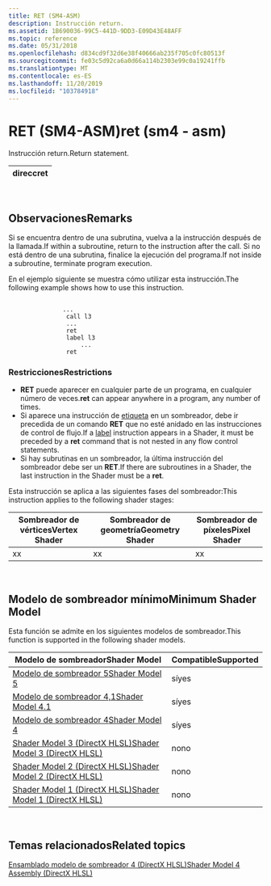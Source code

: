```yaml
---
title: RET (SM4-ASM)
description: Instrucción return.
ms.assetid: 1B690036-99C5-441D-9DD3-E09D43E48AFF
ms.topic: reference
ms.date: 05/31/2018
ms.openlocfilehash: d834cd9f32d6e38f40666ab235f705c0fc80513f
ms.sourcegitcommit: fe03c5d92ca6a0d66a114b2303e99c0a19241ffb
ms.translationtype: MT
ms.contentlocale: es-ES
ms.lasthandoff: 11/20/2019
ms.locfileid: "103784918"
---
```

# <a name="ret-sm4---asm"></a><span data-ttu-id="ce696-103">RET (SM4-ASM)</span><span class="sxs-lookup"><span data-stu-id="ce696-103">ret (sm4 - asm)</span></span>

<span data-ttu-id="ce696-104">Instrucción return.</span><span class="sxs-lookup"><span data-stu-id="ce696-104">Return statement.</span></span>



| <span data-ttu-id="ce696-105">direcc</span><span class="sxs-lookup"><span data-stu-id="ce696-105">ret</span></span> |
|-----|



 

## <a name="remarks"></a><span data-ttu-id="ce696-106">Observaciones</span><span class="sxs-lookup"><span data-stu-id="ce696-106">Remarks</span></span>

<span data-ttu-id="ce696-107">Si se encuentra dentro de una subrutina, vuelva a la instrucción después de la llamada.</span><span class="sxs-lookup"><span data-stu-id="ce696-107">If within a subroutine, return to the instruction after the call.</span></span> <span data-ttu-id="ce696-108">Si no está dentro de una subrutina, finalice la ejecución del programa.</span><span class="sxs-lookup"><span data-stu-id="ce696-108">If not inside a subroutine, terminate program execution.</span></span>

<span data-ttu-id="ce696-109">En el ejemplo siguiente se muestra cómo utilizar esta instrucción.</span><span class="sxs-lookup"><span data-stu-id="ce696-109">The following example shows how to use this instruction.</span></span>

``` syntax
 
               ...
                call l3
                ...
                ret
                label l3
                    ...
                ret
```

### <a name="restrictions"></a><span data-ttu-id="ce696-110">Restricciones</span><span class="sxs-lookup"><span data-stu-id="ce696-110">Restrictions</span></span>

-   <span data-ttu-id="ce696-111">**RET** puede aparecer en cualquier parte de un programa, en cualquier número de veces.</span><span class="sxs-lookup"><span data-stu-id="ce696-111">**ret** can appear anywhere in a program, any number of times.</span></span>
-   <span data-ttu-id="ce696-112">Si aparece una instrucción de [etiqueta](label--sm4---asm-.md) en un sombreador, debe ir precedida de un comando **RET** que no esté anidado en las instrucciones de control de flujo.</span><span class="sxs-lookup"><span data-stu-id="ce696-112">If a [label](label--sm4---asm-.md) instruction appears in a Shader, it must be preceded by a **ret** command that is not nested in any flow control statements.</span></span>
-   <span data-ttu-id="ce696-113">Si hay subrutinas en un sombreador, la última instrucción del sombreador debe ser un **RET**.</span><span class="sxs-lookup"><span data-stu-id="ce696-113">If there are subroutines in a Shader, the last instruction in the Shader must be a **ret**.</span></span>

<span data-ttu-id="ce696-114">Esta instrucción se aplica a las siguientes fases del sombreador:</span><span class="sxs-lookup"><span data-stu-id="ce696-114">This instruction applies to the following shader stages:</span></span>



| <span data-ttu-id="ce696-115">Sombreador de vértices</span><span class="sxs-lookup"><span data-stu-id="ce696-115">Vertex Shader</span></span> | <span data-ttu-id="ce696-116">Sombreador de geometría</span><span class="sxs-lookup"><span data-stu-id="ce696-116">Geometry Shader</span></span> | <span data-ttu-id="ce696-117">Sombreador de píxeles</span><span class="sxs-lookup"><span data-stu-id="ce696-117">Pixel Shader</span></span> |
|---------------|-----------------|--------------|
| <span data-ttu-id="ce696-118">x</span><span class="sxs-lookup"><span data-stu-id="ce696-118">x</span></span>             | <span data-ttu-id="ce696-119">x</span><span class="sxs-lookup"><span data-stu-id="ce696-119">x</span></span>               | <span data-ttu-id="ce696-120">x</span><span class="sxs-lookup"><span data-stu-id="ce696-120">x</span></span>            |



 

## <a name="minimum-shader-model"></a><span data-ttu-id="ce696-121">Modelo de sombreador mínimo</span><span class="sxs-lookup"><span data-stu-id="ce696-121">Minimum Shader Model</span></span>

<span data-ttu-id="ce696-122">Esta función se admite en los siguientes modelos de sombreador.</span><span class="sxs-lookup"><span data-stu-id="ce696-122">This function is supported in the following shader models.</span></span>



| <span data-ttu-id="ce696-123">Modelo de sombreador</span><span class="sxs-lookup"><span data-stu-id="ce696-123">Shader Model</span></span>                                              | <span data-ttu-id="ce696-124">Compatible</span><span class="sxs-lookup"><span data-stu-id="ce696-124">Supported</span></span> |
|-----------------------------------------------------------|-----------|
| [<span data-ttu-id="ce696-125">Modelo de sombreador 5</span><span class="sxs-lookup"><span data-stu-id="ce696-125">Shader Model 5</span></span>](d3d11-graphics-reference-sm5.md)        | <span data-ttu-id="ce696-126">sí</span><span class="sxs-lookup"><span data-stu-id="ce696-126">yes</span></span>       |
| [<span data-ttu-id="ce696-127">Modelo de sombreador 4,1</span><span class="sxs-lookup"><span data-stu-id="ce696-127">Shader Model 4.1</span></span>](dx-graphics-hlsl-sm4.md)              | <span data-ttu-id="ce696-128">sí</span><span class="sxs-lookup"><span data-stu-id="ce696-128">yes</span></span>       |
| [<span data-ttu-id="ce696-129">Modelo de sombreador 4</span><span class="sxs-lookup"><span data-stu-id="ce696-129">Shader Model 4</span></span>](dx-graphics-hlsl-sm4.md)                | <span data-ttu-id="ce696-130">sí</span><span class="sxs-lookup"><span data-stu-id="ce696-130">yes</span></span>       |
| [<span data-ttu-id="ce696-131">Shader Model 3 (DirectX HLSL)</span><span class="sxs-lookup"><span data-stu-id="ce696-131">Shader Model 3 (DirectX HLSL)</span></span>](dx-graphics-hlsl-sm3.md) | <span data-ttu-id="ce696-132">no</span><span class="sxs-lookup"><span data-stu-id="ce696-132">no</span></span>        |
| [<span data-ttu-id="ce696-133">Shader Model 2 (DirectX HLSL)</span><span class="sxs-lookup"><span data-stu-id="ce696-133">Shader Model 2 (DirectX HLSL)</span></span>](dx-graphics-hlsl-sm2.md) | <span data-ttu-id="ce696-134">no</span><span class="sxs-lookup"><span data-stu-id="ce696-134">no</span></span>        |
| [<span data-ttu-id="ce696-135">Shader Model 1 (DirectX HLSL)</span><span class="sxs-lookup"><span data-stu-id="ce696-135">Shader Model 1 (DirectX HLSL)</span></span>](dx-graphics-hlsl-sm1.md) | <span data-ttu-id="ce696-136">no</span><span class="sxs-lookup"><span data-stu-id="ce696-136">no</span></span>        |



 

## <a name="related-topics"></a><span data-ttu-id="ce696-137">Temas relacionados</span><span class="sxs-lookup"><span data-stu-id="ce696-137">Related topics</span></span>

<dl> <dt>

[<span data-ttu-id="ce696-138">Ensamblado modelo de sombreador 4 (DirectX HLSL)</span><span class="sxs-lookup"><span data-stu-id="ce696-138">Shader Model 4 Assembly (DirectX HLSL)</span></span>](dx-graphics-hlsl-sm4-asm.md)
</dt> </dl>

 

 




